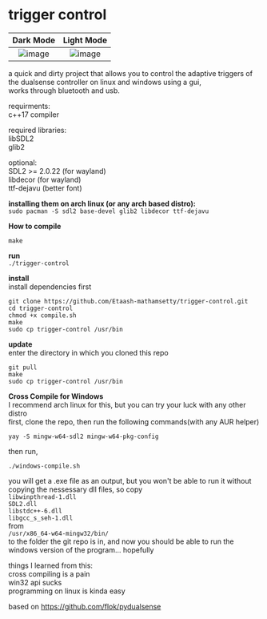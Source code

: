 # trigger control  
Dark Mode           |  Light Mode
:-------------------------:|:-------------------------:
![image](https://user-images.githubusercontent.com/45927311/166091284-a06013df-f443-48a1-8e15-514690b43200.png) | ![image](https://user-images.githubusercontent.com/45927311/166091275-4f970e14-5a16-4f1e-b96b-4e823cdcfcae.png)


a quick and dirty project that allows you to control the adaptive triggers of the dualsense controller on linux and windows using a gui,  
works through bluetooth and usb.

requirments:  
c++17 compiler   

required libraries:  
libSDL2  
glib2    

optional:  
SDL2 >= 2.0.22 (for wayland)  
libdecor (for wayland)  
ttf-dejavu (better font)  

**installing them on arch linux (or any arch based distro):**  
`sudo pacman -S sdl2 base-devel glib2 libdecor ttf-dejavu`  

**How to compile**  

`make`  

**run**   
`./trigger-control`  

**install**  
install dependencies first
```
git clone https://github.com/Etaash-mathamsetty/trigger-control.git
cd trigger-control
chmod +x compile.sh
make
sudo cp trigger-control /usr/bin
```

**update**  
enter the directory in which you cloned this repo  
```
git pull
make
sudo cp trigger-control /usr/bin
```

**Cross Compile for Windows**  
I recommend arch linux for this, but you can try your luck with any other distro  
first, clone the repo, then run the following commands(with any AUR helper)  
```
yay -S mingw-w64-sdl2 mingw-w64-pkg-config
```
then run,  
```
./windows-compile.sh
```
you will get a .exe file as an output, but you won't be able to run it without copying the nessessary dll files, so copy  
`libwinpthread-1.dll`  
`SDL2.dll`   
`libstdc++-6.dll`  
`libgcc_s_seh-1.dll`  
from  
`/usr/x86_64-w64-mingw32/bin/`  
to the folder the git repo is in, and now you should be able to run the windows version of the program... hopefully  
  
things I learned from this:  
cross compiling is a pain  
win32 api sucks  
programming on linux is kinda easy  
  
based on https://github.com/flok/pydualsense  
